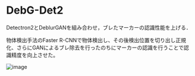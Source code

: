 # DebG-Det2
Detectron2とDeblurGANを組み合わせ，ブレたマーカーの認識性能を上げる．

物体検出手法のFaster R-CNNで物体検出し、その後検出位置を切り出し正規化、さらにGANによるブレ除去を行ったのちにマーカーの認識を行うことで認識精度を向上させた。

![image](https://user-images.githubusercontent.com/64144764/196644367-ae7d3c9e-077d-44d2-b3d2-a4278c204a68.png)
